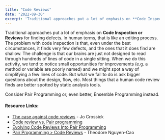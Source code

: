 ```yaml
---
title: "Code Reviews"
date: "2022-09-30"
excerpt: 'Traditional approaches put a lot of emphasis on **Code Inspection or Reviews** for finding'
---
```


Traditional approaches put a lot of emphasis on **Code Inspection or Reviews** for finding defects. In human terms, that is like an editing process. The problem with code inspection is that, even under the best circumstances, it finds very few defects, and the ones that it does find are shallow. The challenge is that our brains are just not designed to read through hundreds of lines of code in a single sitting. When we do this activity, we tend to notice small opportunities for improvements (e.g. a method or variable are poorly named) and we might spot a way of simplifying a few lines of code. But what we fail to do is ask bigger questions about the design, flow, etc. Most things that a human code review finds are better spotted by static analysis tools.

Consider Pair Programming or, even better, Ensemble Programming instead.

#### Resource Links:

- [The case against code reviews](https://www.jocrossick.com/blog/no-code-reviews) - Jo Crossick
- [Code review vs. Pair programming](https://jbenckhuijsen.blogspot.com/2021/03/code-review-vs-pair-programming.html)
- [Evolving Code Reviews Into Pair Programming](https://focusedlabs.io/blog/evolving-code-reviews-into-pair-programming)
- [Pair Programming > Code Reviews](https://theo.posthaven.com/pair-programming-code-reviews) - Theodore Nguyen-Cao
